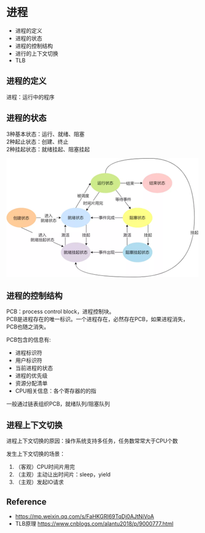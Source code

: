 # 进程

- 进程的定义
- 进程的状态
- 进程的控制结构
- 进行的上下文切换
- TLB

## 进程的定义 

进程：运行中的程序

## 进程的状态

3种基本状态：运行、就绪、阻塞  
2种起止状态：创建、终止  
2种挂起状态：就绪挂起、阻塞挂起  

![进程状态](./images/进程状态.webp)

## 进程的控制结构

PCB：process control block，进程控制块。   
PCB是进程存在的唯一标识。一个进程存在，必然存在PCB，如果进程消失，PCB也随之消失。   

PCB包含的信息有:
- 进程标识符
- 用户标识符
- 当前进程的状态
- 进程的优先级
- 资源分配清单
- CPU相关信息：各个寄存器的的指

一般通过链表组织PCB，就绪队列/阻塞队列


## 进程上下文切换

进程上下文切换的原因：操作系统支持多任务，任务数常常大于CPU个数


发生上下文切换的场景：
1. （客观）CPU时间片用完
2. （主观）主动让出时间片：sleep，yield
3. （主观）发起IO请求


## Reference

- https://mp.weixin.qq.com/s/FaHKGRI69TqDj0AJtNiVoA
- TLB原理 https://www.cnblogs.com/alantu2018/p/9000777.html
